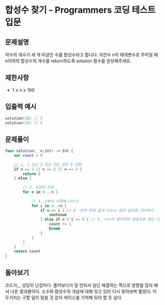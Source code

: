 # 합성수 찾기 - Programmers 코딩 테스트 입문

## 문제설명
약수의 개수가 세 개 이상인 수를 합성수라고 합니다. 자연수 n이 매개변수로 주어질 때 n이하의 합성수의 개수를 return하도록 solution 함수를 완성해주세요.

## 제한사항
- 1 ≤ n ≤ 100


## 입출력 예시
~~~swift
solution(10) // 5
solution(15) // 8
~~~

## 문제풀이
~~~swift
func solution(_ n:Int) -> Int {
    var count = 0
    
    // 1. 1 또는 2 또는 3일 경우 0 반환
    if n == 1 || n == 2 || n == 3 {
        return 0
    } else {
        
        // 2. 4부터 반복
        for o in 4...n {
            
            // 3. 2부터 시작해 나누기
            for i in 2..<n {
                if o == i { // 4. 만약 현재 값과 나누는 값이 같으면 건너뛰기
                    continue
                } else if o % i == 0 { // 5. 나누어 떨어지면 합성수로 판단 (count 1증가)
                    count += 1
                    break
                }
            }
        }
    }
    return count
}
~~~

## 돌아보기
코드가,,, 상당히 난잡하다. 풀어보다가 잘 안되서 일단 해결하는 쪽으로 방향을 잡자 해서 나온 결과물이다. 소수와 합성수의 개념에 대해 잊고 있어 다시 찾아보며 풀었다. 이 두가지는 구할 일이 많을 것 같아 케이스를 기억해 둬야 할 듯 싶다.